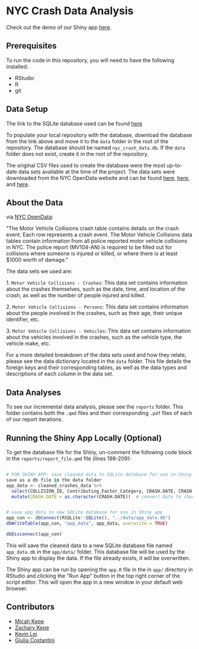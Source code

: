 # NYC Crash Data Analysis

Check out the demo of our Shiny app [here](https://micahkepe.shinyapps.io/NYC-Crashes/).

## Prerequisites

To run the code in this repository, you will need to have the following installed:

-   RStudio
-   R
-   git

## Data Setup

The link to the SQLite database used can be found [here](https://www.dropbox.com/scl/fo/ure76b4mdginkf0b2b235/h?rlkey=4h36pnk51rj48v71ng6kbhv4d&dl=0)

To populate your local repository with the database, download the database from the link above and move it to the `data` folder in the root of the repository. The database should be named `nyc_crash_data.db`. If the `data` folder does not exist, create it in the root of the repository.

The original CSV files used to create the database were the most up-to-date data sets available at the time of the project. The data sets were downloaded from the NYC OpenData website and can be found [here](https://data.cityofnewyork.us/Public-Safety/Motor-Vehicle-Collisions-Crashes/h9gi-nx95), [here](https://data.cityofnewyork.us/Public-Safety/Motor-Vehicle-Collisions-Person/f55k-p6yu), and [here](https://data.cityofnewyork.us/Public-Safety/Motor-Vehicle-Collisions-Vehicles/xe9j-u5d6).

## About the Data

via [NYC OpenData](https://data.cityofnewyork.us/Public-Safety/Motor-Vehicle-Collisions-Crashes/h9gi-nx95/about_data):

"The Motor Vehicle Collisions crash table contains details on the crash event. Each row represents a crash event. The Motor Vehicle Collisions data tables contain information from all police reported motor vehicle collisions in NYC. The police report (MV104-AN) is required to be filled out for collisions where someone is injured or killed, or where there is at least \$1000 worth of damage."

The data sets we used are:

1\. `Motor Vehicle Collisions - Crashes`: This data set contains information about the crashes themselves, such as the date, time, and location of the crash, as well as the number of people injured and killed.

2\. `Motor Vehicle Collisions - Persons`: This data set contains information about the people involved in the crashes, such as their age, their unique identifier, etc.

3\. `Motor Vehicle Collisions - Vehicles`: This data set contains information about the vehicles involved in the crashes, such as the vehicle type, the vehicle make, etc.

For a more detailed breakdown of the data sets used and how they relate, please see the data dictionary located in the `data` folder. This file details the foreign keys and their corresponding tables, as well as the data types and descriptions of each column in the data set.

## Data Analyses

To see our incremental data analysis, please see the `reports` folder. This folder contains both the `.qmd` files and their corresponding `.pdf` files of each of our report iterations.

## Running the Shiny App Locally (Optional)

To get the database file for the Shiny, un-comment the following code block in the `reports/report_file.qmd` file (lines 198-209):

``` r

# FOR SHINY APP: save cleaned data to SQLite database for use in Shiny app
save as a db file in the data folder
app_data <- cleaned_crashes_data %>%
  select(COLLISION_ID, Contributing_Factor_Category, CRASH.DATE, CRASH.TIME, BOROUGH) %>%
  mutate(CRASH.DATE = as.character(CRASH.DATE))  # convert Date to character for SQLite


# save app_data to new SQLite database for use in Shiny app
app_con <- dbConnect(RSQLite::SQLite(), "../data/app_data.db")
dbWriteTable(app_con, "app_data", app_data, overwrite = TRUE)

dbDisconnect(app_con)

```
This will save the cleaned data to a new SQLite database file named `app_data.db` in the `app/data/` folder. This database file will be used by the Shiny app to display the data. If the file already exists, it will be overwritten.

The Shiny app can be run by opening the `app.R` file in the in `app/` directory in RStudio and clicking the "Run App" button in the top right corner of the script editor. This will open the app in a new window in your default web browser.

## Contributors

-   [Micah Kepe](https://www.linkedin.com/in/micah-kepe/)
-   [Zachary Kepe](https://www.linkedin.com/in/zachary-kepe-6801b7241/)
-   [Kevin Lei](https://www.linkedin.com/in/lei-kevin/)
-   [Giulia Costantini](https://www.linkedin.com/in/costantini-giulia/)
